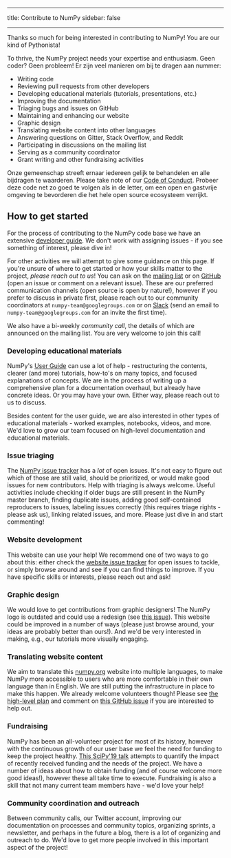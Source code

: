 - - -
title: Contribute to NumPy sidebar: false
- - -

Thanks so much for being interested in contributing to NumPy! You are our kind of Pythonista!

To thrive, the NumPy project needs your expertise and enthusiasm. Geen coder? Geen probleem! Er zijn veel manieren om bij te dragen aan nummer:

- Writing code
- Reviewing pull requests from other developers
- Developing educational materials (tutorials, presentations, etc.)
- Improving the documentation
- Triaging bugs and issues on GitHub
- Maintaining and enhancing our website
- Graphic design
- Translating website content into other languages
- Answering questions on Gitter, Stack Overflow, and Reddit
- Participating in discussions on the mailing list
- Serving as a community coordinator
- Grant writing and other fundraising activities

Onze gemeenschap streeft ernaar iedereen gelijk te behandelen en alle bijdragen te waarderen. Please take note of our [Code of Conduct](/code-of-conduct). Probeer deze code net zo goed te volgen als in de letter, om een open en gastvrije omgeving te bevorderen die het hele open source ecosysteem verrijkt.

## How to get started

For the process of contributing to the NumPy code base we have an extensive [developer guide](https://numpy.org/devdocs/dev/index.html). We don't work with assigning issues - if you see something of interest, please dive in!

For other activities we will attempt to give some guidance on this page. If you're unsure of where to get started or how your skills matter to the project, _please reach out to us_! You can ask on the [mailing list](https://mail.python.org/mailman/listinfo/numpy-discussion) or on [GitHub](http://github.com/numpy/numpy) (open an issue or comment on a relevant issue). These are our preferred communication channels (open source is open by nature!), however if you prefer to discuss in private first, please reach out to our community coordinators at `numpy-team@googlegroups.com` or on [Slack](https://numpy-team.slack.com) (send an email to `numpy-team@googlegroups.com` for an invite the first time).

We also have a bi-weekly _community call_, the details of which are announced on the mailing list. You are very welcome to join this call!


### Developing educational materials

NumPy's [User Guide](https://numpy.org/devdocs/user) can use a lot of help - restructuring the contents, clearer (and more) tutorials, how-to's on many topics, and focused explanations of concepts. We are in the process of writing up a comprehensive plan for a documentation overhaul, but already have concrete ideas. Or you may have your own. Either way, please reach out to us to discuss.

Besides content for the user guide, we are also interested in other types of educational materials - worked examples, notebooks, videos, and more. We'd love to grow our team focused on high-level documentation and educational materials.


### Issue triaging

The [NumPy issue tracker](https://github.com/numpy/numpy/issues) has a _lot_ of open issues. It's not easy to figure out which of those are still valid, should be prioritized, or would make good issues for new contributors. Help with triaging is always welcome. Useful activities include checking if older bugs are still present in the NumPy master branch, finding duplicate issues, adding good self-contained reproducers to issues, labeling issues correctly (this requires triage rights - please ask us), linking related issues, and more. Please just dive in and start commenting!


### Website development

This website can use your help! We recommend one of two ways to go about this: either check the [website issue tracker](https://github.com/numpy/numpy.org) for open issues to tackle, or simply browse around and see if you can find things to improve. If you have specific skills or interests, please reach out and ask!


### Graphic design

We would love to get contributions from graphic designers! The NumPy logo is outdated and could use a redesign (see [this issue](https://github.com/numpy/numpy.org/issues/37)). This website could be improved in a number of ways (please just browse around, your ideas are probably better than ours!). And we'd be very interested in making, e.g., our tutorials more visually engaging.


### Translating website content

We aim to translate this [numpy.org](https://numpy.org) website into multiple languages, to make NumPy more accessible to users who are more comfortable in their own language than in English. We are still putting the infrastructure in place to make this happen. We already welcome volunteers though! Please see [the high-level plan](https://numpy.org/neps/nep-0028-website-redesign.html#translation-multilingual-i18n) and comment on [this GitHub issue](https://github.com/numpy/numpy.org/issues/55) if you are interested to help out.


### Fundraising

NumPy has been an all-volunteer project for most of its history, however with the continuous growth of our user base we feel the need for funding to keep the project healthy. [This SciPy'19 talk](https://www.youtube.com/watch?v=dBTJD_FDVjU) attempts to quantify the impact of recently received funding and the needs of the project. We have a number of ideas about how to obtain funding (and of course welcome more good ideas!), however these all take time to execute. Fundraising is also a skill that not many current team members have - we'd love your help!


### Community coordination and outreach

Between community calls, our Twitter account, improving our documentation on processes and community topics, organizing sprints, a newsletter, and perhaps in the future a blog, there is a lot of organizing and outreach to do. We'd love to get more people involved in this important aspect of the project!

